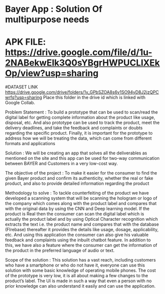 # Bayer App : Solution Of multipurpose needs
# APK FILE: https://drive.google.com/file/d/1u-2NABekwEIk3Q0sYBgrHWPUCLlXEkOp/view?usp=sharing

#DATASET LINK
https://drive.google.com/drive/folders/1y_GPbSZOA8s6v1SO94yD8J2jzQPCwrfq?usp=sharing
Place this folder in the drive id which is linked with Google Collab.


Problem Statement :
To build a prototype that can be used to scan/read the digital label for getting complete information about the product like usage, disposal, etc. And also prototype can be used to track the product, meet the delivery deadlines, and take the feedback and complaints or doubts regarding the specific product. Finally, it is important for the prototype to address how we will be treating the data, which can come from different formats and applications

Solution :
We will be creating an app that solves all the deliverables as mentioned on the site and this app can be used for two-way communication between BAYER and Customers in a very low-cost way.

The objective of the project :
To make it easier for the consumer to find the given Bayer product and confirm its authenticity, whether the real or fake product, and also to provide detailed information regarding the product 

Methodology to solve :
To tackle counterfeiting of the product we have developed a scanning system that will be scanning the hologram or logo of the company which comes along with the product label and compares that with the original data by using the CNN and Deep learning model. If the product is Real then the consumer can scan the digital label which is actually the product label and by using Optical Character recognition which extracts the text i.e. the product name and compares that with the database (FIrebase) thereafter it provides the details like usage, dosage, applicability, etc. And using this application the consumer can also give his valuable feedback and complaints using the inbuilt chatbot feature. In addition to this, we have also a feature where the consumer can get the information of the product in the preferred language of audio or text.

Scope of the solution :
This solution has a vast reach, including customers who have a smartphone or who do not have it, everyone can use this solution with some basic knowledge of operating mobile phones.
The cost of the prototype is very low, it is all about making a few changes to the product’s label.
The UI is made in such a way that even a person with no prior knowledge can also understand it easily and can use the application.


